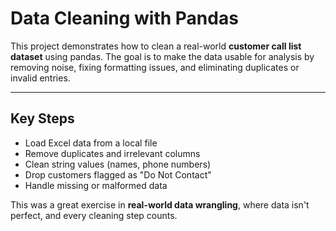 # Data Cleaning with Pandas

This project demonstrates how to clean a real-world **customer call list dataset** using pandas. The goal is to make the data usable for analysis by removing noise, fixing formatting issues, and eliminating duplicates or invalid entries.

---

## Key Steps
- Load Excel data from a local file
- Remove duplicates and irrelevant columns
- Clean string values (names, phone numbers)
- Drop customers flagged as "Do Not Contact"
- Handle missing or malformed data

This was a great exercise in **real-world data wrangling**, where data isn't perfect, and every cleaning step counts.
